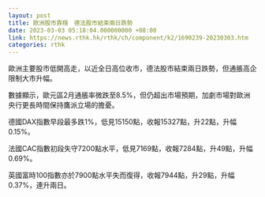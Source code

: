 ```yaml
---
layout: post
title: 歐洲股市靠穩　德法股市結束兩日跌勢
date: 2023-03-03 05:18:04.000000000 +08:00
link: https://news.rthk.hk/rthk/ch/component/k2/1690239-20230303.htm
categories: rthk
---
```


歐洲主要股市低開高走，以近全日高位收市，德法股市結束兩日跌勢，但通脹高企限制大市升幅。

數據顯示，歐元區2月通脹率微跌至8.5%，但仍超出市場預期，加劇市場對歐洲央行更長時間保持鷹派立場的擔憂。

德國DAX指數早段最多跌1%，低見15150點，收報15327點，升22點，升幅0.15%。

法國CAC指數初段失守7200點水平，低見7169點，收報7284點，升49點，升幅0.69%。

英國富時100指數亦於7900點水平失而復得，收報7944點，升29點，升幅0.37%，連升兩日。
